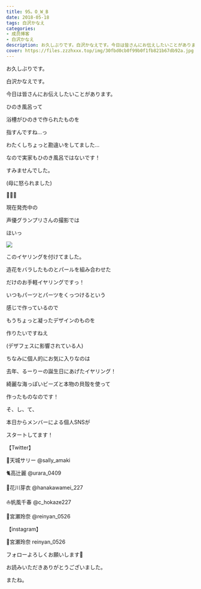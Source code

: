 ```yaml
---
title: 95。O_W_B
date: 2018-05-18
tags: 白沢かなえ
categories: 
- 成员博客
- 白沢かなえ
description: お久しぶりです。白沢かなえです。今日は皆さんにお伝えしたいことがあります。...
cover: https://files.zzzhxxx.top/img/30fbd0cb0f99b0f1fb821b67db92a.jpg 
---
```









お久しぶりです。


白沢かなえです。






今日は皆さんにお伝えしたいことがあります。






















































ひのき風呂って



浴槽がひのきで作られたものを

指すんですね…っ







わたくしちょっと勘違いをしてました…









なので実家もひのき風呂ではないです！





すみませんでした。

(母に怒られました)

















🌷🌷🌷






現在発売中の

声優グランプリさんの撮影では









ほいっ


![](https://files.zzzhxxx.top/img/30fbd0cb0f99b0f1fb821b67db92a.jpg)



このイヤリングを付けてました。











造花をバラしたものとパールを組み合わせた

だけのお手軽イヤリングですっ！









いつもパーツとパーツをくっつけるという

感じで作っているので



もうちょっと凝ったデザインのものを

作りたいですねえ


(デザフェスに影響されている人)










ちなみに個人的にお気に入りなのは

去年、るーりーの誕生日にあげたイヤリング！




綺麗な海っぽいビーズと本物の貝殻を使って

作ったものなのです！













そ、し、て、





本日からメンバーによる個人SNSが

スタートしてます！



【Twitter】

🐨天城サリー     @sally_amaki

🐈高辻麗     @urara_0409

🐰花川芽衣     @hanakawamei_227

⛵️帆風千春     @c_hokaze227

👑宮瀬玲奈     @reinyan_0526



【instagram】

👑宮瀬玲奈     reinyan_0526






フォローよろしくお願いします🌷










お読みいただきありがとうございました。


またね。


